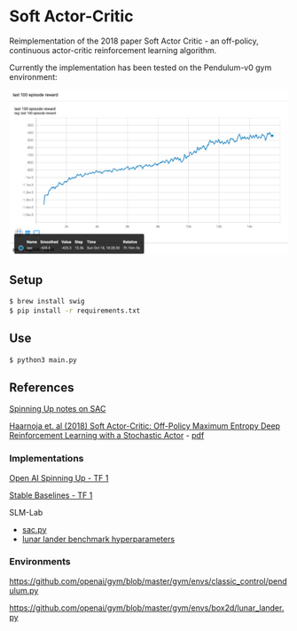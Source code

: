 # Soft Actor-Critic 

Reimplementation of the 2018 paper Soft Actor Critic - an off-policy, continuous actor-critic reinforcement learning algorithm.

Currently the implementation has been tested on the Pendulum-v0 gym environment:

![](assets/pendulum.png)


## Setup

```bash
$ brew install swig
$ pip install -r requirements.txt
```

## Use

```bash
$ python3 main.py
```


## References

[Spinning Up notes on SAC](https://spinningup.openai.com/en/latest/algorithms/sac.html)

[Haarnoja et. al (2018) Soft Actor-Critic: Off-Policy Maximum Entropy Deep Reinforcement Learning with a Stochastic Actor](https://arxiv.org/abs/1801.01290) - [pdf](https://arxiv.org/pdf/1801.01290.pdf)


### Implementations

[Open AI Spinning Up - TF 1](https://github.com/openai/spinningup/blob/master/spinup/algos/tf1/sac/core.py)

[Stable Baselines - TF 1](https://stable-baselines.readthedocs.io/en/master/_modules/stable_baselines/sac/policies.html)

SLM-Lab
- [sac.py](https://github.com/kengz/SLM-Lab/blob/master/slm_lab/agent/algorithm/sac.py)
- [lunar lander benchmark hyperparameters](https://github.com/kengz/SLM-Lab/blob/master/slm_lab/spec/benchmark/sac/sac_lunar.json)


### Environments

https://github.com/openai/gym/blob/master/gym/envs/classic_control/pendulum.py

https://github.com/openai/gym/blob/master/gym/envs/box2d/lunar_lander.py

